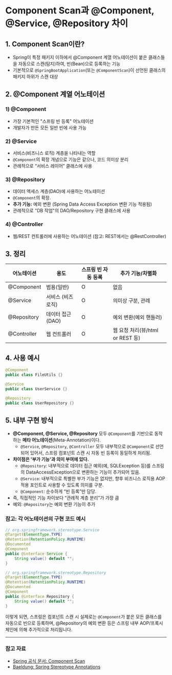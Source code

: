# Component Scan과 @Component, @Service, @Repository 차이

## 1. Component Scan이란?
- Spring이 특정 패키지 이하에서 @Component 계열 어노테이션이 붙은 클래스들을 자동으로 스캔(탐지)하여, 빈(Bean)으로 등록하는 기능
- 기본적으로 `@SpringBootApplication`(또는 `@ComponentScan`)이 선언된 클래스의 패키지 하위가 스캔 대상

## 2. @Component 계열 어노테이션

### 1) @Component
- 가장 기본적인 "스프링 빈 등록" 어노테이션
- 개발자가 만든 모든 일반 빈에 사용 가능

### 2) @Service
- 서비스(비즈니스 로직) 계층을 나타내는 역할
- `@Component`의 확장 개념으로 기능은 같으나, 코드 의미상 분리
- 관례적으로 “서비스 레이어” 클래스에 사용

### 3) @Repository
- 데이터 엑세스 계층(DAO)에 사용하는 어노테이션
- `@Component`의 확장.  
- **추가 기능:** 예외 변환 (Spring Data Access Exception 변환 기능 적용됨)
- 관례적으로 "DB 작업"의 DAO/Repository 구현 클래스에 사용

### 4) @Controller
- 웹/REST 컨트롤러에 사용하는 어노테이션 (참고: REST에서는 @RestController)

## 3. 정리

| 어노테이션     | 용도                | 스프링 빈 자동 등록 | 추가 기능/차별화                  |
| -------------- | ------------------ | ------------------ | --------------------------------- |
| @Component     | 범용(일반)         | O                  | 없음                              |
| @Service       | 서비스 (비즈 로직)  | O                  | 의미상 구분, 관례                 |
| @Repository    | 데이터 접근 (DAO)   | O                  | 예외 변환(예외 핸들러)            |
| @Controller    | 웹 컨트롤러        | O                  | 웹 요청 처리(뷰/html or REST 등)  |

## 4. 사용 예시

```java
@Component
public class FileUtils {}

@Service
public class UserService {}

@Repository
public class UserRepository {}
```

## 5. 내부 구현 방식

- **@Component, @Service, @Repository** 모두 `@Component`를 기반으로 동작하는 **메타 어노테이션**(Meta-Annotation)이다.
    - `@Service`, `@Repository`, `@Controller` 모두 내부적으로 `@Component`로 선언되어 있어서, 스프링 컴포넌트 스캔 시 자동 빈 등록이 동일하게 처리됨.
- **차이점은 '부가 기능'과 의미 부여에 있다.**
    - `@Repository`: 내부적으로 데이터 접근 예외(예, SQLException 등)를 스프링의 DataAccessException으로 변환하는 기능이 추가되어 있음.
    - `@Service`: 내부적으로 특별한 부가 기능은 없지만, 향후 비즈니스 로직용 AOP 적용 포인트로 사용할 수 있도록 의미를 구분.
    - `@Component`: 순수하게 “빈 등록”만 담당.
- 즉, 직접적인 기능 차이보다 “관례적 계층 분리”가 가장 큼  
- 예외: `@Repository`는 예외 변환 기능이 추가
  
### 참고: 각 어노테이션의 구현 코드 예시

```java
// org.springframework.stereotype.Service
@Target(ElementType.TYPE)
@Retention(RetentionPolicy.RUNTIME)
@Documented
@Component
public @interface Service {
    String value() default "";
}

// org.springframework.stereotype.Repository
@Target(ElementType.TYPE)
@Retention(RetentionPolicy.RUNTIME)
@Documented
@Component
public @interface Repository {
    String value() default "";
}
```
이렇게 되면, 스프링은 컴포넌트 스캔 시 실제로는 `@Component`가 붙은 모든 클래스를 자동으로 빈으로 등록하며,
@Repository의 예외 변환 등은 스프링 내부 AOP/프록시 체인에 의해 추가적으로 처리됩니다.

---

### 참고 자료
- [Spring 공식 문서: Component Scan](https://docs.spring.io/spring-framework/docs/current/reference/html/core.html#beans-annotation-config)
- [Baeldung: Spring Stereotype Annotations](https://www.baeldung.com/spring-component-repository-service)
